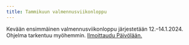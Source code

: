 ```yaml
---
title: Tammikuun valmennusviikonloppu
---
```


Kevään ensimmäinen valmennusviikonloppu järjestetään 12.–14.1.2024.
Ohjelma tarkentuu myöhemmin.
<a role="button" class="btn btn-primary btn-sm" 
  href="https://paivola.fi/kurssit/matematiikkakilpailuvalmennus-2024-vk2">Ilmoittaudu Päivölään.</a>

